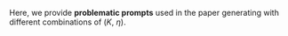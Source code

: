 Here, we provide **problematic prompts** used in the paper generating with different combinations of ($K$, $\eta$).
